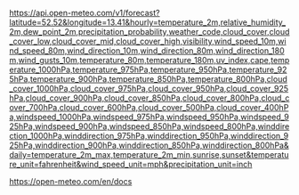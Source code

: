https://api.open-meteo.com/v1/forecast?latitude=52.52&longitude=13.41&hourly=temperature_2m,relative_humidity_2m,dew_point_2m,precipitation_probability,weather_code,cloud_cover,cloud_cover_low,cloud_cover_mid,cloud_cover_high,visibility,wind_speed_10m,wind_speed_80m,wind_direction_10m,wind_direction_80m,wind_direction_180m,wind_gusts_10m,temperature_80m,temperature_180m,uv_index,cape,temperature_1000hPa,temperature_975hPa,temperature_950hPa,temperature_925hPa,temperature_900hPa,temperature_850hPa,temperature_800hPa,cloud_cover_1000hPa,cloud_cover_975hPa,cloud_cover_950hPa,cloud_cover_925hPa,cloud_cover_900hPa,cloud_cover_850hPa,cloud_cover_800hPa,cloud_cover_700hPa,cloud_cover_600hPa,cloud_cover_500hPa,cloud_cover_400hPa,windspeed_1000hPa,windspeed_975hPa,windspeed_950hPa,windspeed_925hPa,windspeed_900hPa,windspeed_850hPa,windspeed_800hPa,winddirection_1000hPa,winddirection_975hPa,winddirection_950hPa,winddirection_925hPa,winddirection_900hPa,winddirection_850hPa,winddirection_800hPa&daily=temperature_2m_max,temperature_2m_min,sunrise,sunset&temperature_unit=fahrenheit&wind_speed_unit=mph&precipitation_unit=inch

https://open-meteo.com/en/docs
